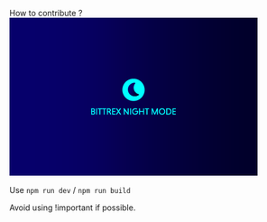 How to contribute ?
![Image of bittrex night](https://raw.githubusercontent.com/fantasioo/bittrex_night/master/cover.png)

Use ```npm run dev``` / ```npm run build```

Avoid using !important if possible.
